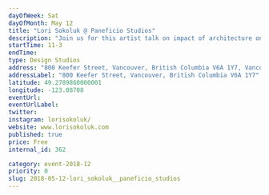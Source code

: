 ```yaml
---
dayOfWeek: Sat
dayOfMonth: May 12
title: "Lori Sokoluk @ Paneficio Studios"
description: "Join us for this artist talk on impact of architecture on Lori's art practice, and desired impact of the artwork on our city."
startTime: 11-3
endTime: 
type: Design Studios
address: "800 Keefer Street, Vancouver, British Columbia V6A 1Y7, Vancouver, BC, Canada"
addressLabel: "800 Keefer Street, Vancouver, British Columbia V6A 1Y7"
latitude: 49.2789860000001
longitude: -123.08708
eventUrl: 
eventUrlLabel: 
twitter: 
instagram: lorisokoluk/
website: www.lorisokoluk.com
published: true
price: Free
internal_id: 362

category: event-2018-12
priority: 0
slug: 2018-05-12-lori_sokoluk__paneficio_studios
---
```

